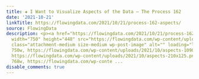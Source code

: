 ```yaml
---
title: ✚ I Want to Visualize Aspects of the Data – The Process 162
date: '2021-10-21'
linkTitle: https://flowingdata.com/2021/10/21/process-162-aspects/
source: FlowingData
description: <p><a href="https://flowingdata.com/2021/10/21/process-162-aspects/"><img
  width="750" height="448" src="https://flowingdata.com/wp-content/uploads/2021/10/aspects-750x448.png"
  class="attachment-medium size-medium wp-post-image" alt="" loading="lazy" srcset="https://flowingdata.com/wp-content/uploads/2021/10/aspects-750x448.png
  750w, https://flowingdata.com/wp-content/uploads/2021/10/aspects-1090x651.png 1090w,
  https://flowingdata.com/wp-content/uploads/2021/10/aspects-210x125.png 210w, https://flowingdata.com/wp-content/uploads/2021/10/aspects-768x459.png
  768w, https://flowingdata.com/wp-conte ...
disable_comments: true
---
```

<p><a href="https://flowingdata.com/2021/10/21/process-162-aspects/"><img width="750" height="448" src="https://flowingdata.com/wp-content/uploads/2021/10/aspects-750x448.png" class="attachment-medium size-medium wp-post-image" alt="" loading="lazy" srcset="https://flowingdata.com/wp-content/uploads/2021/10/aspects-750x448.png 750w, https://flowingdata.com/wp-content/uploads/2021/10/aspects-1090x651.png 1090w, https://flowingdata.com/wp-content/uploads/2021/10/aspects-210x125.png 210w, https://flowingdata.com/wp-content/uploads/2021/10/aspects-768x459.png 768w, https://flowingdata.com/wp-conte ...